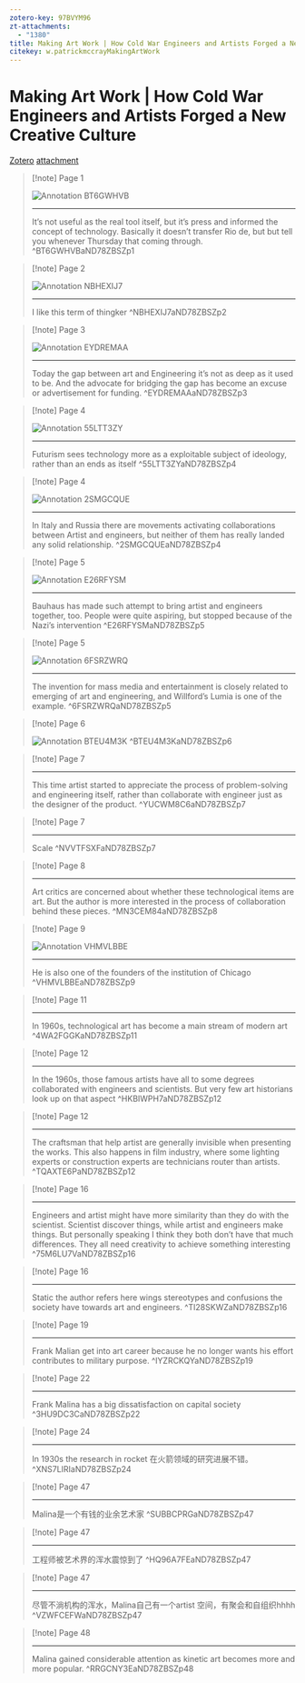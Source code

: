```yaml
---
zotero-key: 97BVYM96
zt-attachments:
  - "1380"
title: Making Art Work | How Cold War Engineers and Artists Forged a New Creative Culture
citekey: w.patrickmccrayMakingArtWork
---
```

# Making Art Work | How Cold War Engineers and Artists Forged a New Creative Culture

[Zotero](zotero://select/library/items/97BVYM96) [attachment](<file:///Users/xialeilei/Zotero/storage/ND78ZBSZ/Making%20Art%20Work%20_%20How%20Cold%20War%20Engineers%20and%20Artists%20Forged%20a%20New%20Creative%20Culture_lo_res.pdf>)

> [!note] Page 1
> 
> ![Annotation BT6GWHVB](file:///Users/xialeilei/Zotero/cache/library/BT6GWHVB.png)
> 
> ---
> It’s not useful as the real tool itself, but it’s press and informed the concept of technology. Basically it doesn’t transfer Rio de, but but tell you whenever Thursday that coming through.
> ^BT6GWHVBaND78ZBSZp1

> [!note] Page 2
> 
> ![Annotation NBHEXIJ7](file:///Users/xialeilei/Zotero/cache/library/NBHEXIJ7.png)
> 
> ---
> I like this term of thingker
> ^NBHEXIJ7aND78ZBSZp2

> [!note] Page 3
> 
> ![Annotation EYDREMAA](file:///Users/xialeilei/Zotero/cache/library/EYDREMAA.png)
> 
> ---
> Today the gap between art and Engineering it’s not as deep as it used to be. And the advocate for bridging the gap has become an excuse or advertisement for funding.
> ^EYDREMAAaND78ZBSZp3

> [!note] Page 4
> 
> ![Annotation 55LTT3ZY](file:///Users/xialeilei/Zotero/cache/library/55LTT3ZY.png)
> 
> ---
> Futurism sees technology more as a exploitable subject of ideology, rather than an ends as itself
> ^55LTT3ZYaND78ZBSZp4

> [!note] Page 4
> 
> ![Annotation 2SMGCQUE](file:///Users/xialeilei/Zotero/cache/library/2SMGCQUE.png)
> 
> ---
> In Italy and Russia there are movements activating collaborations between Artist and engineers, but neither of them has really landed any solid relationship.
> ^2SMGCQUEaND78ZBSZp4

> [!note] Page 5
> 
> ![Annotation E26RFYSM](file:///Users/xialeilei/Zotero/cache/library/E26RFYSM.png)
> 
> ---
> Bauhaus has made such attempt to bring artist and engineers together, too. People were quite aspiring, but stopped because of the Nazi’s intervention
> ^E26RFYSMaND78ZBSZp5

> [!note] Page 5
> 
> ![Annotation 6FSRZWRQ](file:///Users/xialeilei/Zotero/cache/library/6FSRZWRQ.png)
> 
> ---
> The invention for mass media and entertainment is closely related to emerging of art and engineering, and Willford’s Lumia is one of the example.
> ^6FSRZWRQaND78ZBSZp5

> [!note] Page 6
> 
> ![Annotation BTEU4M3K](file:///Users/xialeilei/Zotero/cache/library/BTEU4M3K.png)
> ^BTEU4M3KaND78ZBSZp6

> [!note] Page 7
> 
> 
> 
> ---
> This time artist started to appreciate the process of problem-solving and engineering itself, rather than collaborate with engineer just as the designer of the product.
> ^YUCWM8C6aND78ZBSZp7

> [!note] Page 7
> 
> 
> 
> ---
> Scale
> ^NVVTFSXFaND78ZBSZp7

> [!note] Page 8
> 
> 
> 
> ---
> Art critics are concerned about whether these technological items are art. But the author is more interested in the process of collaboration behind these pieces.
> ^MN3CEM84aND78ZBSZp8

> [!note] Page 9
> 
> ![Annotation VHMVLBBE](file:///Users/xialeilei/Zotero/cache/library/VHMVLBBE.png)
> 
> ---
> He is also one of the founders of the institution of Chicago
> ^VHMVLBBEaND78ZBSZp9

> [!note] Page 11
> 
> 
> 
> ---
> In 1960s, technological art has become a main stream of modern art
> ^4WA2FGGKaND78ZBSZp11

> [!note] Page 12
> 
> 
> 
> ---
> In the 1960s, those famous artists have all to some degrees collaborated with engineers and scientists. But very few art historians look up on that aspect
> ^HKBIWPH7aND78ZBSZp12

> [!note] Page 12
> 
> 
> 
> ---
> The craftsman that help artist are generally invisible when presenting the works. This also happens in film industry, where some lighting experts or construction experts are technicians router than artists.
> ^TQAXTE6PaND78ZBSZp12

> [!note] Page 16
> 
> 
> 
> ---
> Engineers and artist might have more similarity than they do with the scientist. Scientist discover things, while artist and engineers make things. But personally speaking I think they both don’t have that much differences. They all need creativity to achieve something interesting
> ^75M6LU7VaND78ZBSZp16

> [!note] Page 16
> 
> 
> 
> ---
> Static the author refers here wings stereotypes and confusions the society have towards art and engineers.
> ^TI28SKWZaND78ZBSZp16

> [!note] Page 19
> 
> 
> 
> ---
> Frank Malian get into art career because he no longer wants his effort contributes to military purpose.
> ^IYZRCKQYaND78ZBSZp19

> [!note] Page 22
> 
> 
> 
> ---
> Frank Malina has a big dissatisfaction on capital society
> ^3HU9DC3CaND78ZBSZp22

> [!note] Page 24
> 
> 
> 
> ---
> In 1930s the research in rocket 在火箭领域的研究进展不错。
> ^XNS7LIRIaND78ZBSZp24

> [!note] Page 47
> 
> 
> 
> ---
> Malina是一个有钱的业余艺术家
> ^SUBBCPRGaND78ZBSZp47

> [!note] Page 47
> 
> 
> 
> ---
> 工程师被艺术界的浑水震惊到了
> ^HQ96A7FEaND78ZBSZp47

> [!note] Page 47
> 
> 
> 
> ---
> 尽管不淌机构的浑水，Malina自己有一个artist 空间，有聚会和自组织hhhh
> ^VZWFCEFWaND78ZBSZp47

> [!note] Page 48
> 
> 
> 
> ---
> Malina gained considerable attention as kinetic art becomes more and more popular.
> ^RRGCNY3EaND78ZBSZp48
